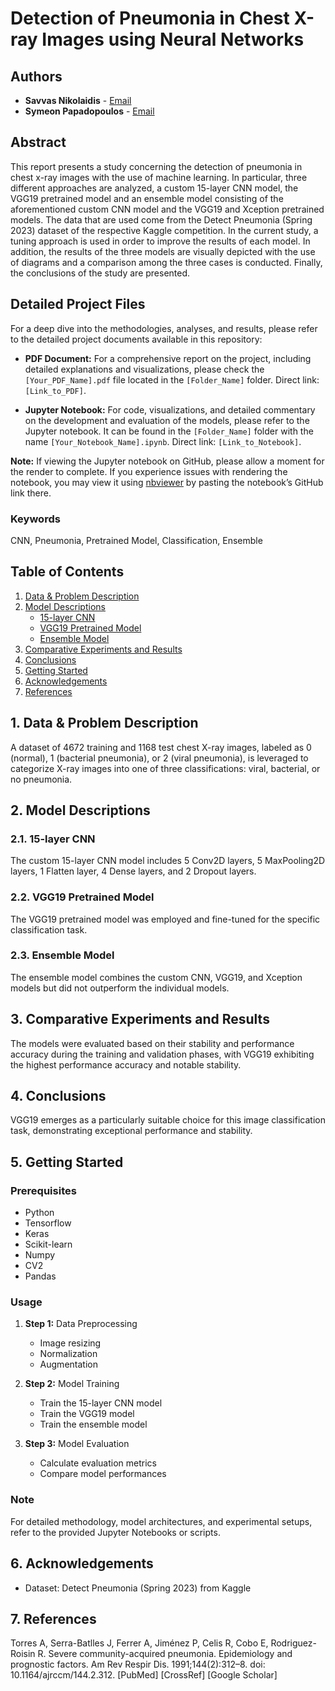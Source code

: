 # Detection of Pneumonia in Chest X-ray Images using Neural Networks

## Authors
- **Savvas Nikolaidis** - [Email](mailto:snikolaidis@ihu.edu.gr)
- **Symeon Papadopoulos** - [Email](mailto:spapadopoulos@ihu.edu.gr)

## Abstract
This report presents a study concerning the detection of pneumonia in chest x-ray images with the use of machine learning. In particular, three different approaches are analyzed, a custom 15-layer CNN model, the VGG19 pretrained model and an ensemble model consisting of the aforementioned custom CNN model and the VGG19 and Xception pretrained models. The data that are used come from the Detect Pneumonia (Spring 2023) dataset of the respective Kaggle competition. In the current study, a tuning approach is used in order to improve the results of each model. In addition, the results of the three models are visually depicted with the use of diagrams and a comparison among the three cases is conducted. Finally, the conclusions of the study are presented.

## Detailed Project Files <a name="detailed-project-files"></a>

For a deep dive into the methodologies, analyses, and results, please refer to the detailed project documents available in this repository:

- **PDF Document:** For a comprehensive report on the project, including detailed explanations and visualizations, please check the `[Your_PDF_Name].pdf` file located in the `[Folder_Name]` folder. Direct link: `[Link_to_PDF]`.

- **Jupyter Notebook:** For code, visualizations, and detailed commentary on the development and evaluation of the models, please refer to the Jupyter notebook. It can be found in the `[Folder_Name]` folder with the name `[Your_Notebook_Name].ipynb`. Direct link: `[Link_to_Notebook]`.

**Note:** If viewing the Jupyter notebook on GitHub, please allow a moment for the render to complete. If you experience issues with rendering the notebook, you may view it using [nbviewer](https://nbviewer.jupyter.org/) by pasting the notebook’s GitHub link there.


### Keywords
CNN, Pneumonia, Pretrained Model, Classification, Ensemble

## Table of Contents
1. [Data & Problem Description](#data-problem-description)
2. [Model Descriptions](#model-descriptions)
   - [15-layer CNN](#15-layer-cnn)
   - [VGG19 Pretrained Model](#vgg19-pretrained-model)
   - [Ensemble Model](#ensemble-model)
3. [Comparative Experiments and Results](#comparative-experiments-and-results)
4. [Conclusions](#conclusions)
5. [Getting Started](#getting-started)
6. [Acknowledgements](#acknowledgements)
7. [References](#references)

## 1. Data & Problem Description <a name="data-problem-description"></a>
A dataset of 4672 training and 1168 test chest X-ray images, labeled as 0 (normal), 1 (bacterial pneumonia), or 2 (viral pneumonia), is leveraged to categorize X-ray images into one of three classifications: viral, bacterial, or no pneumonia.

## 2. Model Descriptions <a name="model-descriptions"></a>
### 2.1. 15-layer CNN <a name="15-layer-cnn"></a>
The custom 15-layer CNN model includes 5 Conv2D layers, 5 MaxPooling2D layers, 1 Flatten layer, 4 Dense layers, and 2 Dropout layers.

### 2.2. VGG19 Pretrained Model <a name="vgg19-pretrained-model"></a>
The VGG19 pretrained model was employed and fine-tuned for the specific classification task.

### 2.3. Ensemble Model <a name="ensemble-model"></a>
The ensemble model combines the custom CNN, VGG19, and Xception models but did not outperform the individual models.

## 3. Comparative Experiments and Results <a name="comparative-experiments-and-results"></a>
The models were evaluated based on their stability and performance accuracy during the training and validation phases, with VGG19 exhibiting the highest performance accuracy and notable stability.

## 4. Conclusions <a name="conclusions"></a>
VGG19 emerges as a particularly suitable choice for this image classification task, demonstrating exceptional performance and stability.

## 5. Getting Started <a name="getting-started"></a>
### Prerequisites
- Python
- Tensorflow
- Keras
- Scikit-learn
- Numpy
- CV2
- Pandas

### Usage
1. **Step 1:** Data Preprocessing
   - Image resizing
   - Normalization
   - Augmentation
   
2. **Step 2:** Model Training
   - Train the 15-layer CNN model
   - Train the VGG19 model
   - Train the ensemble model

3. **Step 3:** Model Evaluation
   - Calculate evaluation metrics
   - Compare model performances

### Note
For detailed methodology, model architectures, and experimental setups, refer to the provided Jupyter Notebooks or scripts.

## 6. Acknowledgements <a name="acknowledgements"></a>
- Dataset: Detect Pneumonia (Spring 2023) from Kaggle

## 7. References <a name="references"></a>
Torres A, Serra-Batlles J, Ferrer A, Jiménez P, Celis R, Cobo E, Rodriguez-Roisin R. Severe community-acquired pneumonia. Epidemiology and prognostic factors. Am Rev Respir Dis. 1991;144(2):312–8. doi: 10.1164/ajrccm/144.2.312. [PubMed] [CrossRef] [Google Scholar]
